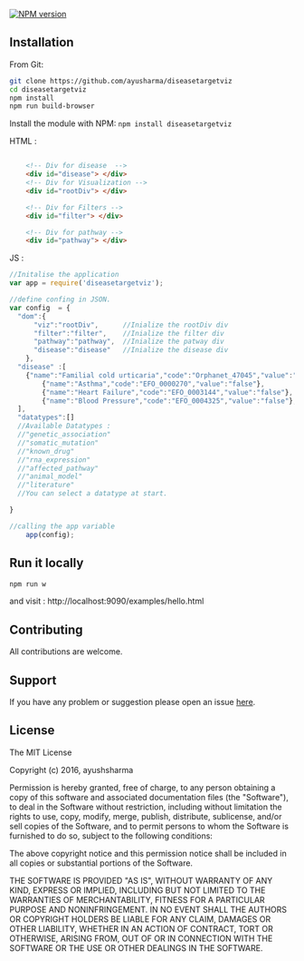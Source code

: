 

[![NPM version](http://img.shields.io/npm/v/diseasetargetviz.svg)](https://www.npmjs.org/package/diseasetargetviz)


## Installation

From Git:

````bash
git clone https://github.com/ayusharma/diseasetargetviz
cd diseasetargetviz
npm install
npm run build-browser
````


Install the module with NPM: `npm install diseasetargetviz`

HTML :

```html

    <!-- Div for disease  -->
    <div id="disease"> </div>
    <!-- Div for Visualization -->
    <div id="rootDiv"> </div>

    <!-- Div for Filters -->
    <div id="filter"> </div>

    <!-- Div for pathway -->
    <div id="pathway"> </div>
```

JS :

```javascript
//Initalise the application
var app = require('diseasetargetviz');

//define confing in JSON.
var config  = {
  "dom":{
      "viz":"rootDiv",      //Inialize the rootDiv div
      "filter":"filter",    //Inialize the filter div
      "pathway":"pathway",  //Inialize the patway div
      "disease":"disease"   //Inialize the disease div
    },
  "disease" :[
    {"name":"Familial cold urticaria","code":"Orphanet_47045","value":"true"},
		{"name":"Asthma","code":"EFO_0000270","value":"false"},
		{"name":"Heart Failure","code":"EFO_0003144","value":"false"},
		{"name":"Blood Pressure","code":"EFO_0004325","value":"false"},
  ],
  "datatypes":[]
  //Available Datatypes :
  //"genetic_association"
  //"somatic_mutation"
  //"known_drug"
  //"rna_expression"
  //"affected_pathway"
  //"animal_model"
  //"literature"
  //You can select a datatype at start.

}

//calling the app variable
	app(config);
```

## Run it locally

```bash
npm run w
```
and visit : http://localhost:9090/examples/hello.html

## Contributing

All contributions are welcome.

## Support

If you have any problem or suggestion please open an issue [here](https://github.com/ayushsharma/diseasetargetviz/issues).

## License

The MIT License

Copyright (c) 2016, ayushsharma

Permission is hereby granted, free of charge, to any person
obtaining a copy of this software and associated documentation
files (the "Software"), to deal in the Software without
restriction, including without limitation the rights to use,
copy, modify, merge, publish, distribute, sublicense, and/or sell
copies of the Software, and to permit persons to whom the
Software is furnished to do so, subject to the following
conditions:

The above copyright notice and this permission notice shall be
included in all copies or substantial portions of the Software.

THE SOFTWARE IS PROVIDED "AS IS", WITHOUT WARRANTY OF ANY KIND,
EXPRESS OR IMPLIED, INCLUDING BUT NOT LIMITED TO THE WARRANTIES
OF MERCHANTABILITY, FITNESS FOR A PARTICULAR PURPOSE AND
NONINFRINGEMENT. IN NO EVENT SHALL THE AUTHORS OR COPYRIGHT
HOLDERS BE LIABLE FOR ANY CLAIM, DAMAGES OR OTHER LIABILITY,
WHETHER IN AN ACTION OF CONTRACT, TORT OR OTHERWISE, ARISING
FROM, OUT OF OR IN CONNECTION WITH THE SOFTWARE OR THE USE OR
OTHER DEALINGS IN THE SOFTWARE.
